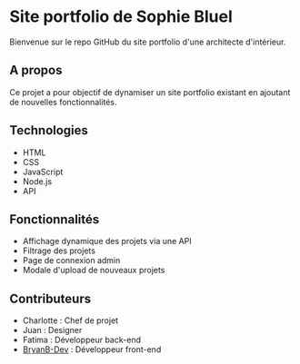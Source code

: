# Site portfolio de Sophie Bluel

Bienvenue sur le repo GitHub du site portfolio d'une architecte d'intérieur.

## A propos 

Ce projet a pour objectif de dynamiser un site portfolio existant en ajoutant de nouvelles fonctionnalités.

## Technologies

- HTML
- CSS 
- JavaScript
- Node.js
- API

## Fonctionnalités

- Affichage dynamique des projets via une API
- Filtrage des projets
- Page de connexion admin
- Modale d'upload de nouveaux projets

## Contributeurs 

- Charlotte : Chef de projet
- Juan : Designer
- Fatima : Développeur back-end
- [BryanB-Dev](https://github.com/BryanB-Dev) : Développeur front-end
